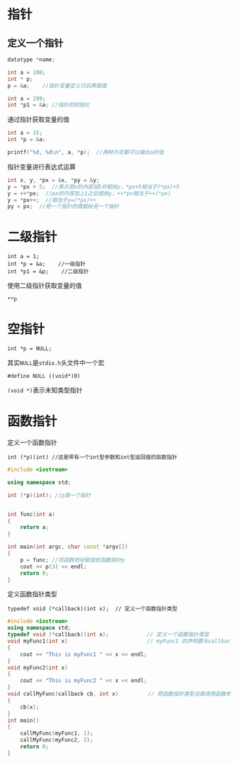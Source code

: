# 指针
## 定义一个指针

```C++
datatype *name;
```
```C++
int a = 100;
int * p;
p = &a;    //指针变量定义只后再赋值

int a = 199;
int *p1 = &a; //指针的初始化
```

通过指针获取变量的值
```C++
int a = 15;
int *p = &a;

printf("%d, %d\n", a, *p);  //两种方式都可以输出a的值
```

指针变量进行表达式运算
```C++
int x, y, *px = &x, *py = &y;
y = *px + 5;  //表示把x的内容加5并赋给y，*px+5相当于(*px)+5
y = ++*px;  //px的内容加上1之后赋给y，++*px相当于++(*px)
y = *px++;  //相当于y=(*px)++
py = px;  //把一个指针的值赋给另一个指针
```
# 二级指针

```
int a = 1;
int *p = &a;    //一级指针
int *p1 = &p;    //二级指针

```
使用二级指针获取变量的值
```
**p
```

# 空指针
```
int *p = NULL;
```
其实`NULL`是`stdio.h`头文件中一个宏
```
#define NULL ((void*)0)
```

`(void *)`表示未知类型指针

# 函数指针
定义一个函数指针
```
int (*p)(int) //这是带有一个int型参数和int型返回值的函数指针

```
```C++
#include <iostream>

using namespace std;

int (*p)(int); //p是一个指针


int func(int a)
{
    return a;
}

int main(int argc, char const *argv[])
{
    p = func; //将函数地址赋值给函数指针p
    cout << p(3) << endl;
    return 0;
}
```

定义函数指针类型
```
typedef void (*callback)(int x);  // 定义一个函数指针类型
```

```C++
#include <iostream>
using namespace std;
typedef void (*callback)(int x);            // 定义一个函数指针类型
void myFunc1(int x)                         // myFunc1 的声明要与callback一样
{
    cout << "This is myFunc1 " << x << endl;
}
void myFunc2(int x)
{
    cout << "This is myFunc2 " << x << endl;
}
void callMyFunc(callback cb, int x)　　　　　 // 把函数指针类型当做调用函数参数类型
{
    cb(x);
}
int main()
{
    callMyFunc(myFunc1, 1);
    callMyFunc(myFunc2, 2);
    return 0;
}
```